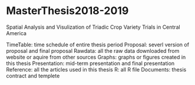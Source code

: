 # MasterThesis2018-2019
Spatial Analysis and Visulization of Triadic Crop Variety Trials in Central America

TimeTable:      time schedule of entire thesis period
Proposal:       severl version of proposal and final proposal
Rawdata:        all the raw data downloaded from website or aquire from other sources
Graphs:         graphs or figures created in this thesis
Presentation:   mid-term presentation and final presentation
Reference:      all the articles used in this thesis
R:              all R file
Documents:      thesis contract and templete
